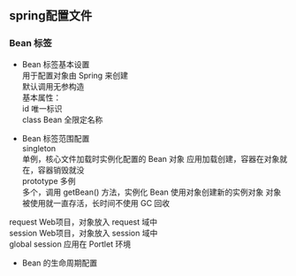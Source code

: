 ## spring配置文件
### Bean 标签
- Bean 标签基本设置  
用于配置对象由 Spring 来创建  
默认调用无参构造  
基本属性：  
  id 唯一标识  
  class Bean 全限定名称
  
- Bean 标签范围配置  
singleton   
  单例，核心文件加载时实例化配置的 Bean 对象
  应用加载创建，容器在对象就在，容器销毁就没  
prototype 多例  
  多个，调用 getBean() 方法，实例化 Bean
  使用对象创建新的实例对象
  对象被使用就一直存活，长时间不使用 GC 回收

request Web项目，对象放入 request 域中  
session Web项目，对象放入 session 域中  
global session  应用在 Portlet 环境  
- Bean 的生命周期配置
